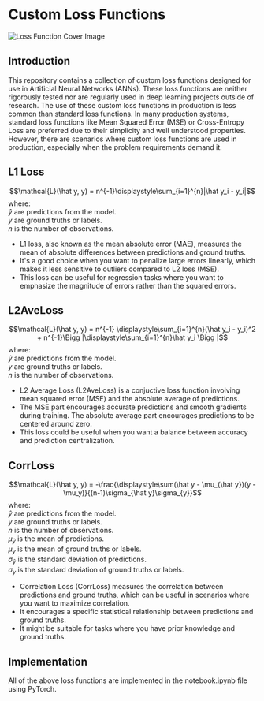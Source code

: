 # Custom Loss Functions

![Loss Function Cover Image](https://upload.wikimedia.org/wikipedia/commons/thumb/b/b5/Plot_of_the_imaginary_error_function_Erfi%28z%29_in_the_complex_plane_from_-2-2i_to_2%2B2i_with_colors_created_with_Mathematica_13.1_function_ComplexPlot3D.svg/640px-Plot_of_the_imaginary_error_function_Erfi%28z%29_in_the_complex_plane_from_-2-2i_to_2%2B2i_with_colors_created_with_Mathematica_13.1_function_ComplexPlot3D.svg.png)

## Introduction
This repository contains a collection of custom loss functions designed for use in Artificial Neural Networks (ANNs). These loss functions are neither rigorously tested nor are regularly used in deep learning projects outside of research. The use of these custom loss functions in production is less common than standard loss functions. In many production systems, standard loss functions like Mean Squared Error (MSE) or Cross-Entropy Loss are preferred due to their simplicity and well understood properties. However, there are scenarios where custom loss functions are used in production, especially when the problem requirements demand it.

## L1 Loss
$$\mathcal{L}(\hat y, y) = n^{-1}\displaystyle\sum_{i=1}^{n}|\hat y_i - y_i|$$
where:<br>
$\hat y$ are predictions from the model.<br>
$y$ are ground truths or labels.<br>
$n$ is the number of observations.
- L1 loss, also known as the mean absolute error (MAE), measures the mean of absolute differences between predictions and ground truths.
- It's a good choice when you want to penalize large errors linearly, which makes it less sensitive to outliers compared to L2 loss (MSE).
- This loss can be useful for regression tasks where you want to emphasize the magnitude of errors rather than the squared errors.

## L2AveLoss
$$\mathcal{L}(\hat y, y) = n^{-1} \displaystyle\sum_{i=1}^{n}(\hat y_i - y_i)^2 + n^{-1}\Bigg |\displaystyle\sum_{i=1}^{n}\hat y_i \Bigg |$$
where:<br>
$\hat y$ are predictions from the model.<br>
$y$ are ground truths or labels.<br>
$n$ is the number of observations.
- L2 Average Loss (L2AveLoss) is a conjuctive loss function involving mean squared error (MSE) and the absolute average of predictions.
- The MSE part encourages accurate predictions and smooth gradients during training. The absolute average part encourages predictions to be centered around zero.
- This loss could be useful when you want a balance between accuracy and prediction centralization.

## CorrLoss
$$\mathcal{L}(\hat y, y) = -\frac{\displaystyle\sum(\hat y - \mu_{\hat y})(y - \mu_y)}{(n-1)\sigma_{\hat y}\sigma_{y}}$$
where:<br>
$\hat y$ are predictions from the model.<br>
$y$ are ground truths or labels.<br>
$n$ is the number of observations.<br>
$\mu_{\hat y}$ is the mean of predictions.<br>
$\mu_{y}$ is the mean of ground truths or labels.<br>
$\sigma_{\hat y}$ is the standard deviation of predictions.<br>
$\sigma_{y}$ is the standard deviation of ground truths or labels.<br>
- Correlation Loss (CorrLoss) measures the correlation between predictions and ground truths, which can be useful in scenarios where you want to maximize correlation.
- It encourages a specific statistical relationship between predictions and ground truths.
- It might be suitable for tasks where you have prior knowledge and ground truths.

## Implementation
All of the above loss functions are implemented in the notebook.ipynb file using PyTorch.